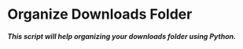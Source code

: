 # Organize Downloads Folder

##### This script will help organizing your downloads folder using Python.


